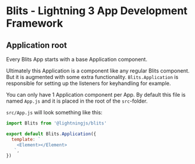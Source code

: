 # Blits - Lightning 3 App Development Framework

## Application root

Every Blits App starts with a base Application component.

Ultimately this Application is a component like any regular Blits component. But it is augmented with some extra functionality. `Blits.Application` is responsible for setting up the listeners for keyhandling for example.

You can only have 1 Application component per App. By default this file is named `App.js` and it is placed in the root of the `src`-folder.

`src/App.js` will look something like this:

```js
import Blits from '@lightningjs/blits'

export default Blits.Application({
  template: `
    <Element></Element>
   `,
})
```
